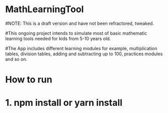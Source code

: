 # MathLearningTool

#NOTE: This is a draft version and have not been refractored, tweaked.

#This ongoing project intends to simulate most of basic mathematic learning tools needed for kids from 5-10 years old. 

#The App includes different learning modules for example, multiplication tables, division tables, adding and subtracting up to 100, practices modules and so on.
# How to run
# 1. npm install or yarn install
